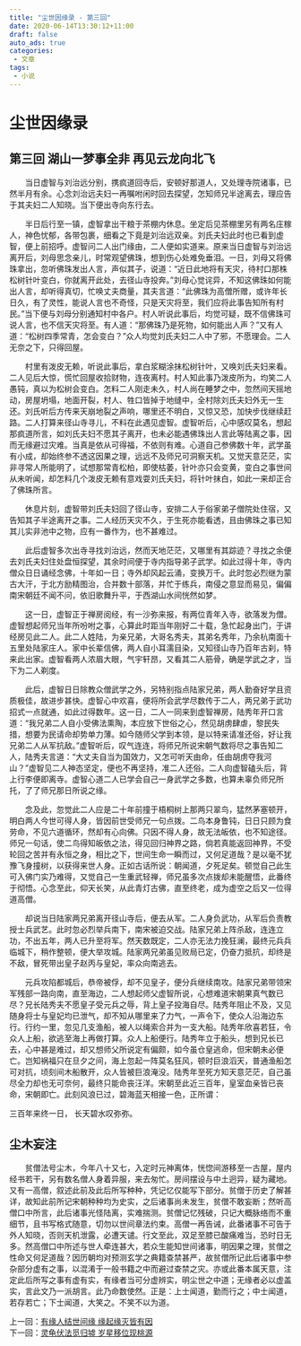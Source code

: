 ```yaml
---
title: "尘世因缘录 - 第三回"
date: 2020-06-14T13:30:12+11:00
draft: false
auto_ads: true
categories:
 - 文章
tags:
 - 小说
---
```

# 尘世因缘录

## 第三回 湖山一梦事全非 再见云龙向北飞

　　当日虚智与刘治远分别，携疯道回寺后，安顿好那道人，又处理寺院诸事，已然半月有余。心念刘治远夫妇一再嘱咐闲时回去探望，怎知师兄半途离去，理应告于其夫妇二人知晓。当下便出寺向东行去。

　　半日后行至一镇，虚智拿出干粮于茶棚内休息。坐定后见茶棚里另有两名庄稼人，神色忧郁，各带包裹，细看之下竟是刘治远双亲。刘氏夫妇此时也已看到虚智，便上前招呼。虚智问二人出门缘由，二人便如实道来。原来当日虚智与刘治远离开后，刘母思念亲儿，时常观望佛珠，想到伤心处难免垂泪。一日，刘母又将佛珠拿出，忽听佛珠发出人言，声似其子，说道：“近日此地将有天灾，待村口那株松树针叶变白，你就离开此处，去径山寺投奔。”刘母心觉诧异，不知这佛珠如何能出人言，却听得真切，忙唤丈夫商量，其夫言道：“此佛珠为高僧所赠，或许年长日久，有了灵性，能说人言也不奇怪，只是天灾将至，我们应将此事告知所有村民。”当下便与刘母分别通知村中各户。村人听说此事后，均觉可疑，既不信佛珠可说人言，也不信天灾将至。有人道：“那佛珠乃是死物，如何能出人声？”又有人道：“松树四季常青，怎会变白？”众人均觉刘氏夫妇二人中了邪，不愿理会。二人无奈之下，只得回屋。

　　村里有泼皮无赖，听说此事后，拿白浆糊涂抹松树针叶，又唤刘氏夫妇来看。二人见后大惊，慌忙回屋收拾财物，连夜离村。村人知此事乃泼皮所为，均笑二人愚钝，真以为松树会变白。怎料二人刚走未久，村人尚在睡梦之中，忽然间天摇地动，房屋坍塌，地面开裂，村人、牲口皆掉于地缝中，全村除刘氏夫妇外无一生还。刘氏听后方传来天崩地裂之声响，哪里还不明白，又惊又恐，加快步伐继续赶路。二人打算来径山寺寻儿，不料在此遇见虚智。虚智听后，心中感叹莫名，想起那疯道所言，如刘氏夫妇不愿其子离开，也未必能遇佛珠出人言此等陆离之事，因而无缘避过灾难。当真是依从可得福，不依则有难。心道自己参佛数十年，武学虽有小成，却始终参不透这因果之理，远远不及师兄可洞察天机。又觉天意茫茫，实非寻常人所能明了，试想那常青松柏，即使枯萎，针叶亦只会变黄，变白之事世间从未听闻，却怎料几个泼皮无赖有意戏耍刘氏夫妇，将针叶抹白，如此一来却正合了佛珠所言。

　　休息片刻，虚智带刘氏夫妇回了径山寺，安排二人于俗家弟子僧院处住宿，又告知其子半途离开之事。二人经历天灾不久，于生死亦能看透，且由佛珠之事已知其儿实非池中之物，应有一番作为，也不甚难过。

　　此后虚智多次出寺寻找刘治远，然而天地茫茫，又哪里有其踪迹？寻找之余便去刘氏夫妇住处盘恒探望，其余时间便于寺内指导弟子武学。如此过得十年，寺内僧众日日诵经念佛，十年如一日；寺外却风起云涌，变换万千。此时忽必烈继为蒙古大汗，于北方励精图治，合并数十部落，并忙于练兵，南侵之意显而易见，偏偏南宋朝廷不闻不问，依旧歌舞升平，于西湖山水间恍然如梦。

　　这一日，虚智正于禅房阅经，有一沙弥来报，有两位青年入寺，欲落发为僧。虚智想起师兄当年所吩咐之事，心算此时距当年刚好二十载，急忙起身出门，于讲经房见此二人。此二人姓陆，为亲兄弟，大哥名秀夫，其弟名秀年，乃余杭南面十五里处陆家庄人。家中长辈信佛，两人自小耳濡目染，又知径山寺乃百年古刹，特来此出家。虚智看两人浓眉大眼，气宇轩昂，又看其二人筋骨，确是学武之才，当下为二人剃度。

　　此后，虚智日日除教众僧武学之外，另特别指点陆家兄弟，两人勤奋好学且资质极佳，故进步甚快。虚智心中欢喜，便将所会武学尽数传于二人，两兄弟于武功招式一点就通，如此过得数年。这一日，二人一同来到虚智禅房，陆秀年开口言道：“我兄弟二人自小受佛法熏陶，本应放下世俗之心，然见胡虏肆虐，黎民失措，想要为民请命却势单力薄。如今随师父学到本领，是以特来请准还俗，好让我兄弟二人从军抗敌。”虚智听后，叹气连连，将师兄所说宋朝气数将尽之事告知二人，陆秀夫言道：“大丈夫自当为国效力，又怎可听天由命，任由胡虏夺我河山？”虚智见二人神态坚定，便也不再坚持，准二人还俗。二人向虚智磕头后，背上行李便即离寺。虚智心道二人已学会自己一身武学之多数，也算未辜负师兄所托，了了师兄那日所说之缘。

　　念及此，忽觉此二人应是二十年前撞于梧桐树上那两只翠鸟，猛然茅塞顿开，明白两人今世可得人身，皆因前世受师兄一句点拨。二鸟本身鲁钝，日日只顾为食劳命，不见六道循环，然却有心向佛。只因不得人身，故无法皈依，也不知途径。师兄一句话，使二鸟得知皈依之法，得见回归神界之路，倘若真能返回神界，不受轮回之苦并有永恒之身，相比之下，世间生命一瞬而过，又何足道哉？是以毫不犹豫飞身撞树，以获得来世人身。正如古话所说：朝闻道，夕死足矣。顿觉自己此生可入佛门实乃难得，又觉自己一生重武轻禅，师兄虽多次点拨却未能醒悟，此番终于彻悟。心念至此，仰天长笑，从此青灯古佛，直至终老，成为虚空之后又一位得道高僧。

　　却说当日陆家两兄弟离开径山寺后，便去从军。二人身负武功，从军后负责教授士兵武艺。此时忽必烈举兵南下，南宋被迫交战。陆家兄弟上阵杀敌，连连立功，不出五年，两人已升至将军。然天数既定，二人亦无法力挽狂澜，最终元兵兵临城下，稍作整顿，便大举攻城。陆家两兄弟虽见败局已定，仍奋力抵抗，却终是不敌，冒死带出皇子赵丙与皇妃，率众向南逃去。

　　元兵攻陷都城后，恭帝被俘，却不见皇子，便分兵继续南攻。陆家兄弟带领宋军残部一路向南，直至海边，二人想起师父虚智所说，心想难道宋朝果真气数已尽？兄长陆秀夫不愿皇子受元兵之辱，背上皇子投海自尽。陆秀年阻止不及，又见随身将士与皇妃均已泄气，却不知从哪里来了力气，一声令下，使众人沿海边东行。行约一里，忽见几支渔船，被人以绳索合并为一支大船。陆秀年欣喜若狂，令众人上船，欲逃至海上再做打算。众人上船便行。陆秀年立于船头，想到兄长已去，心中甚是难过，却又想师父所说定有偏颇，如今虽仓皇逃命，但宋朝未必便亡。岂知祸福只在旦夕之间，海上忽起一阵莫名狂风，顿时巨浪滔天，普通渔船怎可对抗，顷刻间木船散开，众人皆被巨浪淹没。陆秀年至死方知天意茫茫，自己虽尽全力却也无可奈何，最终只能命丧汪洋。宋朝至此近三百年，皇室血亲皆已丧命，宋朝即亡。此刻风浪已过，碧海蓝天相接一色，正所谓：

三百年来终一日，
长天碧水叹弥弥。

## 尘木妄注

　　贫僧法号尘木，今年八十又七，入定时元神离体，恍惚间游移至一古屋，屋内经书若干，另有数名僧人身着异服，来去匆忙。房间摆设与中土迥异，疑为藏地。又有一高僧，叙述此前及此后所写种种，凭记忆仅能写下部分。贫僧于历史了解甚详，故知此前所记宋朝种种均为史实，之后诸事尚未发生，贫僧不敢妄断；然听高僧口中所言，此后诸事光怪陆离，实难揣测。贫僧记忆残破，只记大概脉络而不重细节，且书写格式随意，切勿以世间章法约束。高僧一再告诫，此番诸事不可告于外人知晓，否则天机泄露，必遭天谴。行文至此，双足至膝已酸痛难当，恐时日无多。然高僧口中所述与世人牵连甚大，若众生能知世间诸事，明因果之理，贫僧之性命又何足道哉？因历朝均对预测玄学之典籍查禁甚严，故贫僧所记此后诸事中参杂部分虚有之事，以混淆于一般书籍之中而避过查禁之灾。亦或此番本属天意，注定此后所写之事有虚有实，有缘者当可分虚辨实，明尘世之中道；无缘者必以虚盖实，言此文乃一派胡言。此乃命数使然。正是：上士闻道，勤而行之；中士闻道，若存若亡；下士闻道，大笑之。不笑不以为道。

上一回：[有缘人结世间缘 缘起缘灭皆有因](/cn/book/karma/karma2)  
下一回：[灵龟伏法觅归墟 岁星移位现桃源](/cn/book/karma/karma4)